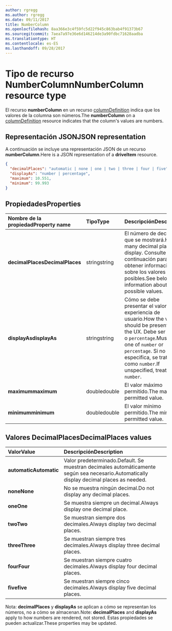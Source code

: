 ```yaml
---
author: rgregg
ms.author: rgregg
ms.date: 09/11/2017
title: NumberColumn
ms.openlocfilehash: 8aa366e3c4f59fc5d22f945c863bab4f91373b67
ms.sourcegitcommit: 7aea7a97e36e6d146214de3a90fdbc71628aadba
ms.translationtype: HT
ms.contentlocale: es-ES
ms.lasthandoff: 09/28/2017
---
```

# <a name="numbercolumn-resource-type"></a><span data-ttu-id="eec8b-102">Tipo de recurso NumberColumn</span><span class="sxs-lookup"><span data-stu-id="eec8b-102">NumberColumn resource type</span></span>

<span data-ttu-id="eec8b-103">El recurso **numberColumn** en un recurso [columnDefinition](columnDefinition.md) indica que los valores de la columna son números.</span><span class="sxs-lookup"><span data-stu-id="eec8b-103">The **numberColumn** on a [columnDefinition](columnDefinition.md) resource indicates that the column's values are numbers.</span></span>

## <a name="json-representation"></a><span data-ttu-id="eec8b-104">Representación JSON</span><span class="sxs-lookup"><span data-stu-id="eec8b-104">JSON representation</span></span>

<span data-ttu-id="eec8b-105">A continuación se incluye una representación JSON de un recurso **numberColumn**.</span><span class="sxs-lookup"><span data-stu-id="eec8b-105">Here is a JSON representation of a **driveItem** resource.</span></span>
<!-- { "blockType": "resource", "@odata.type": "microsoft.graph.numberColumn" } -->

```json
{
  "decimalPlaces": "automatic | none | one | two | three | four | five",
  "displayAs": "number | percentage",
  "maximum": 10.551,
  "minimum": 99.993
}
```

## <a name="properties"></a><span data-ttu-id="eec8b-106">Propiedades</span><span class="sxs-lookup"><span data-stu-id="eec8b-106">Properties</span></span>

| <span data-ttu-id="eec8b-107">Nombre de la propiedad</span><span class="sxs-lookup"><span data-stu-id="eec8b-107">Property name</span></span>      | <span data-ttu-id="eec8b-108">Tipo</span><span class="sxs-lookup"><span data-stu-id="eec8b-108">Type</span></span>   | <span data-ttu-id="eec8b-109">Descripción</span><span class="sxs-lookup"><span data-stu-id="eec8b-109">Description</span></span>
|:-------------------|:-------|:-----------------------------------------------
| <span data-ttu-id="eec8b-110">**decimalPlaces**</span><span class="sxs-lookup"><span data-stu-id="eec8b-110">**DecimalPlaces**</span></span>  | <span data-ttu-id="eec8b-111">string</span><span class="sxs-lookup"><span data-stu-id="eec8b-111">string</span></span> | <span data-ttu-id="eec8b-112">El número de decimales que se mostrará.</span><span class="sxs-lookup"><span data-stu-id="eec8b-112">How many decimal places to display.</span></span> <span data-ttu-id="eec8b-113">Consulte a continuación para obtener información sobre los valores posibles.</span><span class="sxs-lookup"><span data-stu-id="eec8b-113">See below for information about the possible values.</span></span>
| <span data-ttu-id="eec8b-114">**displayAs**</span><span class="sxs-lookup"><span data-stu-id="eec8b-114">**displayAs**</span></span>      | <span data-ttu-id="eec8b-115">string</span><span class="sxs-lookup"><span data-stu-id="eec8b-115">string</span></span> | <span data-ttu-id="eec8b-116">Cómo se debe presentar el valor en la experiencia de usuario.</span><span class="sxs-lookup"><span data-stu-id="eec8b-116">How the value should be presented in the UX.</span></span> <span data-ttu-id="eec8b-117">Debe ser `number` o `percentage`.</span><span class="sxs-lookup"><span data-stu-id="eec8b-117">Must be one of `number` or `percentage`.</span></span> <span data-ttu-id="eec8b-118">Si no se especifica, se trata como `number`.</span><span class="sxs-lookup"><span data-stu-id="eec8b-118">If unspecified, treated as `number`.</span></span>
| <span data-ttu-id="eec8b-119">**maximum**</span><span class="sxs-lookup"><span data-stu-id="eec8b-119">**maximum**</span></span>        | <span data-ttu-id="eec8b-120">double</span><span class="sxs-lookup"><span data-stu-id="eec8b-120">double</span></span> | <span data-ttu-id="eec8b-121">El valor máximo permitido.</span><span class="sxs-lookup"><span data-stu-id="eec8b-121">The maximum permitted value.</span></span>
| <span data-ttu-id="eec8b-122">**minimum**</span><span class="sxs-lookup"><span data-stu-id="eec8b-122">**minimum**</span></span>        | <span data-ttu-id="eec8b-123">double</span><span class="sxs-lookup"><span data-stu-id="eec8b-123">double</span></span> | <span data-ttu-id="eec8b-124">El valor mínimo permitido.</span><span class="sxs-lookup"><span data-stu-id="eec8b-124">The minimum permitted value.</span></span>

## <a name="decimalplaces-values"></a><span data-ttu-id="eec8b-125">Valores DecimalPlaces</span><span class="sxs-lookup"><span data-stu-id="eec8b-125">DecimalPlaces values</span></span>

| <span data-ttu-id="eec8b-126">Valor</span><span class="sxs-lookup"><span data-stu-id="eec8b-126">Value</span></span>          | <span data-ttu-id="eec8b-127">Descripción</span><span class="sxs-lookup"><span data-stu-id="eec8b-127">Description</span></span>
|:---------------|:--------------------------------------------------------------
| <span data-ttu-id="eec8b-128">**automatic**</span><span class="sxs-lookup"><span data-stu-id="eec8b-128">**Automatic**</span></span>  | <span data-ttu-id="eec8b-129">Valor predeterminado.</span><span class="sxs-lookup"><span data-stu-id="eec8b-129">Default.</span></span> <span data-ttu-id="eec8b-130">Se muestran decimales automáticamente según sea necesario.</span><span class="sxs-lookup"><span data-stu-id="eec8b-130">Automatically display decimal places as needed.</span></span>
| <span data-ttu-id="eec8b-131">**none**</span><span class="sxs-lookup"><span data-stu-id="eec8b-131">**None**</span></span>       | <span data-ttu-id="eec8b-132">No se muestra ningún decimal.</span><span class="sxs-lookup"><span data-stu-id="eec8b-132">Do not display any decimal places.</span></span>
| <span data-ttu-id="eec8b-133">**one**</span><span class="sxs-lookup"><span data-stu-id="eec8b-133">**One**</span></span>        | <span data-ttu-id="eec8b-134">Se muestra siempre un decimal.</span><span class="sxs-lookup"><span data-stu-id="eec8b-134">Always display one decimal place.</span></span>
| <span data-ttu-id="eec8b-135">**two**</span><span class="sxs-lookup"><span data-stu-id="eec8b-135">**Two**</span></span>        | <span data-ttu-id="eec8b-136">Se muestran siempre dos decimales.</span><span class="sxs-lookup"><span data-stu-id="eec8b-136">Always display two decimal places.</span></span>
| <span data-ttu-id="eec8b-137">**three**</span><span class="sxs-lookup"><span data-stu-id="eec8b-137">**Three**</span></span>      | <span data-ttu-id="eec8b-138">Se muestran siempre tres decimales.</span><span class="sxs-lookup"><span data-stu-id="eec8b-138">Always display three decimal places.</span></span>
| <span data-ttu-id="eec8b-139">**four**</span><span class="sxs-lookup"><span data-stu-id="eec8b-139">**Four**</span></span>       | <span data-ttu-id="eec8b-140">Se muestran siempre cuatro decimales.</span><span class="sxs-lookup"><span data-stu-id="eec8b-140">Always display four decimal places.</span></span>
| <span data-ttu-id="eec8b-141">**five**</span><span class="sxs-lookup"><span data-stu-id="eec8b-141">**five**</span></span>       | <span data-ttu-id="eec8b-142">Se muestran siempre cinco decimales.</span><span class="sxs-lookup"><span data-stu-id="eec8b-142">Always display five decimal places.</span></span>

<span data-ttu-id="eec8b-143">Nota: **decimalPlaces** y **displayAs** se aplican a cómo se representan los números, no a cómo se almacenan.</span><span class="sxs-lookup"><span data-stu-id="eec8b-143">Note: **decimalPlaces** and **displayAs** apply to how numbers are rendered, not stored.</span></span>
<span data-ttu-id="eec8b-144">Estas propiedades se pueden actualizar.</span><span class="sxs-lookup"><span data-stu-id="eec8b-144">These properties may be updated.</span></span>

<!-- {
  "type": "#page.annotation",
  "description": "",
  "keywords": "",
  "section": "documentation",
  "tocPath": "Resources/NumberColumn"
} -->
